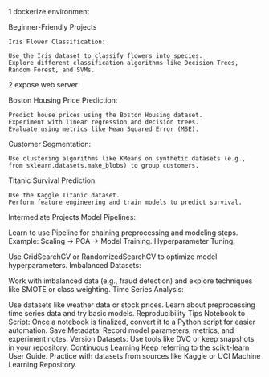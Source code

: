 1 dockerize environment

Beginner-Friendly Projects

    Iris Flower Classification:
    
    Use the Iris dataset to classify flowers into species.
    Explore different classification algorithms like Decision Trees, Random Forest, and SVMs.

2 expose web server

Boston Housing Price Prediction:

    Predict house prices using the Boston Housing dataset.
    Experiment with linear regression and decision trees.
    Evaluate using metrics like Mean Squared Error (MSE).

Customer Segmentation:

    Use clustering algorithms like KMeans on synthetic datasets (e.g., from sklearn.datasets.make_blobs) to group customers.
Titanic Survival Prediction:

    Use the Kaggle Titanic dataset.
    Perform feature engineering and train models to predict survival.


Intermediate Projects
Model Pipelines:

Learn to use Pipeline for chaining preprocessing and modeling steps.
Example: Scaling → PCA → Model Training.
Hyperparameter Tuning:

Use GridSearchCV or RandomizedSearchCV to optimize model hyperparameters.
Imbalanced Datasets:

Work with imbalanced data (e.g., fraud detection) and explore techniques like SMOTE or class weighting.
Time Series Analysis:

Use datasets like weather data or stock prices.
Learn about preprocessing time series data and try basic models.
Reproducibility Tips
Notebook to Script: Once a notebook is finalized, convert it to a Python script for easier automation.
Save Metadata: Record model parameters, metrics, and experiment notes.
Version Datasets: Use tools like DVC or keep snapshots in your repository.
Continuous Learning
Keep referring to the scikit-learn User Guide.
Practice with datasets from sources like Kaggle or UCI Machine Learning Repository.

